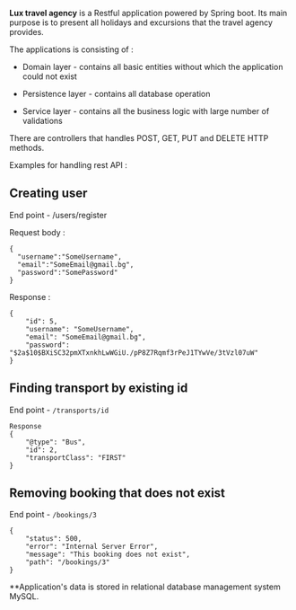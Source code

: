 **Lux travel agency** is a Restful application powered by Spring boot.
Its main purpose is to present all holidays and excursions that the travel agency provides.

The applications is consisting of :

* Domain layer - contains all basic entities without which the application could not exist

* Persistence layer - contains all database operation

* Service layer - contains all the business logic with large number of validations

There are controllers that handles POST, GET, PUT and DELETE HTTP methods.

Examples for handling rest API :

## Creating user 

End point - /users/register

Request body :

````
{
  "username":"SomeUsername",
  "email":"SomeEmail@gmail.bg",
  "password":"SomePassword"
}
````
Response :
````
{
    "id": 5,
    "username": "SomeUsername",
    "email": "SomeEmail@gmail.bg",
    "password": "$2a$10$BXiSC32pmXTxnkhLwWGiU./pP8Z7Rqmf3rPeJ1TYwVe/3tVzl07uW"
}
````
## Finding transport by existing id

End point - `/transports/id`
````
Response
{
    "@type": "Bus",
    "id": 2,
    "transportClass": "FIRST"
}
````
## Removing booking that does not exist 

End point - `/bookings/3`

````
{
    "status": 500,
    "error": "Internal Server Error",
    "message": "This booking does not exist",
    "path": "/bookings/3"
}
````





**Application's data is stored in relational database management system MySQL.
